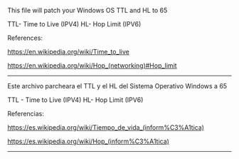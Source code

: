 This file will patch your Windows OS TTL and HL to 65

TTL- Time to Live (IPV4)
HL- Hop Limit (IPV6)

References:

https://en.wikipedia.org/wiki/Time_to_live

https://en.wikipedia.org/wiki/Hop_(networking)#Hop_limit

-----------------------------------------------------------------

Este archivo parcheara el TTL y el HL del Sistema Operativo Windows a 65

TTL - Time to Live (IPV4)
HL- Hop Limit (IPV6)

Referencias:

https://es.wikipedia.org/wiki/Tiempo_de_vida_(inform%C3%A1tica)

https://es.wikipedia.org/wiki/Hop_(inform%C3%A1tica)

-------------------------------------------------------------------
